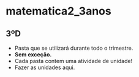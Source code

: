 # matematica2_3anos
## 3ºD
- Pasta que se utilizará durante todo o trimestre.
- **Sem exceção.**
- Cada pasta contem uma atividade de unidade!
- Fazer as unidades aqui.